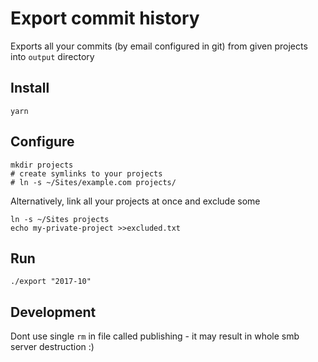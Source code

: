 

# Export commit history

Exports all your commits (by email configured in git) from given projects into `output` directory

## Install

```
yarn
```

## Configure

```
mkdir projects
# create symlinks to your projects
# ln -s ~/Sites/example.com projects/ 
```

Alternatively, link all your projects at once and exclude some

```
ln -s ~/Sites projects
echo my-private-project >>excluded.txt
```

## Run

```
./export "2017-10"
```

## Development

Dont use single `rm` in file called publishing - it may result in whole smb server destruction :)
